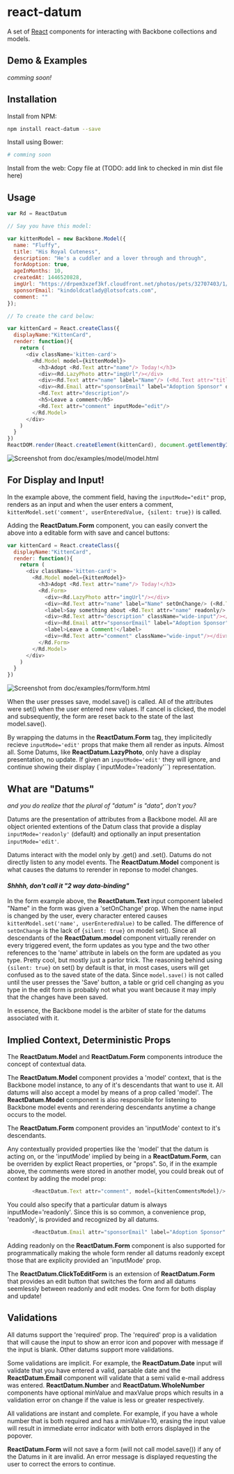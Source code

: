 react-datum
============

A set of [React](https://facebook.github.io/react/) components for interacting with Backbone collections and models.

## Demo & Examples
*comming soon!*

## Installation

Install from NPM:
```bash
npm install react-datum --save
```

Install using Bower:
```bash
# comming soon
```

Install from the web:  Copy file at (TODO: add link to checked in min dist file here)

## Usage
```javascript
var Rd = ReactDatum

// Say you have this model:

var kittenModel = new Backbone.Model({
  name: "Fluffy",
  title: "His Royal Cuteness",
  description: "He's a cuddler and a lover through and through",
  forAdoption: true,
  ageInMonths: 10,
  createdAt: 1446520828,
  imgUrl: "https://drpem3xzef3kf.cloudfront.net/photos/pets/32707403/1/?bust=1436666804&width=200&no_scale_up=1",
  sponsorEmail: "kindoldcatlady@lotsofcats.com",
  comment: ""
});

// To create the card below:

var kittenCard = React.createClass({
  displayName:"KittenCard",
  render: function(){
    return (
      <div className='kitten-card'>
        <Rd.Model model={kittenModel}>
          <h3>Adopt <Rd.Text attr="name"/> Today!</h3>
          <div><Rd.LazyPhoto attr="imgUrl"/></div>
          <div><Rd.Text attr="name" label="Name"/> (<Rd.Text attr="title"/>)</div>
          <div><Rd.Email attr="sponsorEmail" label="Adoption Sponsor" displayLink/></div>
          <Rd.Text attr="description"/>
          <h5>Leave a comment</h5>
          <Rd.Text attr="comment" inputMode="edit"/>
        </Rd.Model>
      </div>
    )
  }
})
ReactDOM.render(React.createElement(kittenCard), document.getElementById('demo'))

```
<img alt="Screenshot from doc/examples/model/model.html" src="http://zulily.github.io/react-datum/docs/img/react-datum_model-example.png"/>

## For Display and Input!

In the example above, the comment field, having the `inputMode="edit"` prop, renders as an input and when the user enters a comment, `kittenModel.set('comment', userEnteredValue, {silent: true})` is called.

Adding the **ReactDatum.Form** component, you can easily convert the above into a editable form with save and cancel buttons:

```javascript
var kittenCard = React.createClass({
  displayName:"KittenCard",
  render: function(){
    return (
      <div className='kitten-card'>
        <Rd.Model model={kittenModel}>
          <h3>Adopt <Rd.Text attr="name"/> Today!</h3>
          <Rd.Form>
            <div><Rd.LazyPhoto attr="imgUrl"/></div>
            <div><Rd.Text attr="name" label="Name" setOnChange/> (<Rd.Text attr="title"/>)</div>
            <label>Say something about <Rd.Text attr="name" readonly/>: </label>
            <div><Rd.Text attr="description" className="wide-input"/></div>
            <div><Rd.Email attr="sponsorEmail" label="Adoption Sponsor" displayLink/></div>
            <label>Leave a Comment!</label>
            <div><Rd.Text attr="comment" className="wide-input"/></div>
          </Rd.Form>
        </Rd.Model>
      </div>
    )
  }
})
```
<img alt="Screenshot from doc/examples/form/form.html" src="http://zulily.github.io/react-datum/docs/img/react-datum_form-example.png"/>


When the user presses save, model.save() is called.   All of the attributes were set() when the user entered new values.  If cancel is clicked, the model and subsequently, the form are reset back to the state of the last model.save().

By wrapping the datums in the **ReactDatum.Form** tag, they implicitedly recieve `inputMode='edit'` props that make them all render as inputs.  Almost all.  Some Datums, like **ReactDatum.LazyPhoto**, only have a display presentation, no update.  If given an `inputMode='edit'` they will ignore, and continue showing their display (`inputMode='readonly'``) representation.  

## What are "Datums"
*and you do realize that the plural of "datum" is "data", don't you?*

Datums are the presentation of attributes from a Backbone model.  All are object oriented extentions of the Datum class that provide a display `inputMode='readonly'` (default) and optionally an input presentation `inputMode='edit'`.

Datums interact with the model only by .get() and .set().  Datums do not directly listen to any model events.  The **ReactDatum.Model** component is what causes the datums to rerender in reponse to model changes.  

#### *Shhhh, don't call it "2 way data-binding"*

In the form example above, the **ReactDatum.Text** input component labeled "Name" in the form was given a 'setOnChange' prop.  When the name input is changed by the user, every character entered causes `kittenModel.set('name', userEnteredValue)` to be called.  The difference of `setOnChange` is the lack of `{silent: true}` on model set().  Since all descendants of the **ReactDatum.model** component virtually rerender on every triggered event, the form updates as you type and the two other references to the 'name' attribute in labels on the form are updated as you type.  Pretty cool, but mostly just a parlor trick.  The reasoning behind using `{silent: true}` on set() by default is that, in most cases, users will get confused as to the saved state of the data. Since `model.save()` is not called until the user presses the 'Save' button, a table or grid cell changing as you type in the edit form is probably not what you want because it may imply that the changes have been saved.   

In essence, the Backbone model is the arbiter of state for the datums associated with it.  

## Implied Context, Deterministic Props

The **ReactDatum.Model** and **ReactDatum.Form** components introduce the concept of contextual data.

The **ReactDatum.Model** component provides a 'model' context, that is the Backbone model instance, to any of it's descendants that want to use it.  All datums will also accept a model by means of a prop called 'model'.  The **ReactDatum.Model** component is also responsible for listening to Backbone model events and rerendering descendants anytime a change occurs to the model.   

The **ReactDatum.Form** component provides an 'inputMode' context to it's descendants.

Any contextually provided properties like the 'model' that the datum is acting on, or the 'inputMode' implied by being in a **ReactDatum.Form**, can be overriden by explict React properties, or "props".  So, if in the example above, the comments were stored in another model, you could break out of context by adding the model prop:  

```javascript
        <ReactDatum.Text attr="comment", model={kittenCommentsModel}/>
```
You could also specify that a particular datum is always inputMode='readonly'.  Since this is so common, a convenience prop, 'readonly', is provided and recognized by all datums.
```javascript
        <ReactDatum.Email attr="sponsorEmail" label="Adoption Sponsor" displayLink readonly/>
```
Adding readonly on the **ReactDatum.Form** component is also supported for programmatically making the whole form render all datums readonly except those that are explicity provided an 'inputMode' prop.  

The **ReactDatum.ClickToEditForm** is an extension of **ReactDatum.Form** that provides an edit button that switches the form and all datums seemlessly between readonly and edit modes.  One form for both display and update!   

## Validations

All datums support the 'required' prop.  The 'required' prop is a validation that will cause the input to show an error icon and popover with message if the input is blank.  Other datums support more validations.  

Some validations are implicit.  For example, the **ReactDatum.Date** input will validate that you have entered a valid, parsable date and the **ReactDatum.Email** component will validate that a semi valid e-mail address was entered.   **ReactDatum.Number** and **ReactDatum.WholeNumber** components have optional minValue and maxValue props which results in a validation error on change if the value is less or greater respectively.

All validations are instant and complete.  For example, if you have a whole number that is both required and has a minValue=10, erasing the input value will result in immediate error indicator with both errors displayed in the popover.

**ReactDatum.Form** will not save a form (will not call model.save()) if any of the Datums in it are invalid.  An error message is displayed requesting the user to correct the errors to continue.
